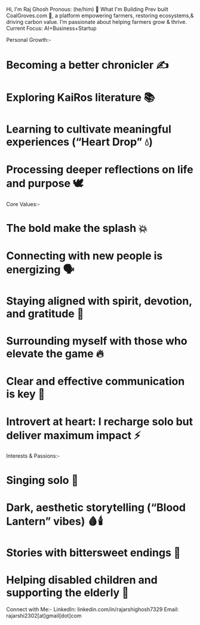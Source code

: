 Hi, I'm Raj Ghosh
Pronous: (he/him) 
🚀 What I'm Building
Prev built CoalGroves.com 🌱, a platform empowering farmers, restoring ecosystems,& driving carbon value. I’m passionate about helping farmers grow & thrive.
Current Focus:
AI+Business+Startup

Personal Growth:-
# Becoming a better chronicler ✍️
# Exploring KaiRos literature 📚
# Learning to cultivate meaningful experiences (“Heart Drop” 💧)
# Processing deeper reflections on life and purpose 🕊️

Core Values:-
# The bold make the splash 💥
# Connecting with new people is energizing 🗣️
# Staying aligned with spirit, devotion, and gratitude 🙏
# Surrounding myself with those who elevate the game 🔥
# Clear and effective communication is key 🔑
# Introvert at heart: I recharge solo but deliver maximum impact ⚡

Interests & Passions:-
# Singing solo 🎤
# Dark, aesthetic storytelling (“Blood Lantern” vibes) 🩸🕯️
# Stories with bittersweet endings 📖
# Helping disabled children and supporting the elderly 🤝

Connect with Me:-
LinkedIn: linkedin.com/in/rajarshighosh7329
Email: rajarshi2302[at]gmail[dot]com




